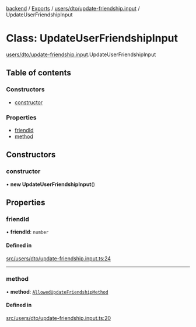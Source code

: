 [backend](../README.md) / [Exports](../modules.md) / [users/dto/update-friendship.input](../modules/users_dto_update_friendship_input.md) / UpdateUserFriendshipInput

# Class: UpdateUserFriendshipInput

[users/dto/update-friendship.input](../modules/users_dto_update_friendship_input.md).UpdateUserFriendshipInput

## Table of contents

### Constructors

- [constructor](users_dto_update_friendship_input.UpdateUserFriendshipInput.md#constructor)

### Properties

- [friendId](users_dto_update_friendship_input.UpdateUserFriendshipInput.md#friendid)
- [method](users_dto_update_friendship_input.UpdateUserFriendshipInput.md#method)

## Constructors

### constructor

• **new UpdateUserFriendshipInput**()

## Properties

### friendId

• **friendId**: `number`

#### Defined in

[src/users/dto/update-friendship.input.ts:24](https://github.com/GQDeltex/ft_transcendence/blob/fdce073/backend/src/users/dto/update-friendship.input.ts#L24)

___

### method

• **method**: [`AllowedUpdateFriendshipMethod`](../enums/users_dto_update_friendship_input.AllowedUpdateFriendshipMethod.md)

#### Defined in

[src/users/dto/update-friendship.input.ts:20](https://github.com/GQDeltex/ft_transcendence/blob/fdce073/backend/src/users/dto/update-friendship.input.ts#L20)
